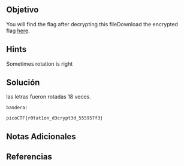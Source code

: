 ## Objetivo
You will find the flag after decrypting this fileDownload the encrypted flag [here](https://artifacts.picoctf.net/c/385/encrypted.txt).
## Hints
Sometimes rotation is right
## Solución
las letras fueron rotadas 18 veces.
```
bandera:

picoCTF{r0tat1on_d3crypt3d_555957f3}
```
 
## Notas Adicionales



## Referencias